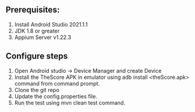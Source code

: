 ## Prerequisites: ##
1. Install Android Studio 2021.1.1
2. JDK 1.8 or greater
3. Appium Server v1.22.3

## Configure steps ##
1. Open Android studio -> Device Manager and create Device
2. Install the TheScore APK in emulator using adb install <theScore.apk> command from command prompt.
3. Clone the git repo
4. Update the config.properties file.
5. Run the test using mvn clean test command.